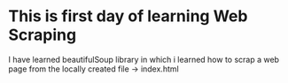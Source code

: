 # This is first day of learning Web Scraping
I have learned beautifulSoup library in which i learned how to scrap a web page from the locally created file -> index.html